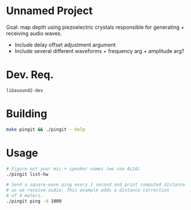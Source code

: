 
# Unnamed Project

Goal: map depth using piezoelectric crystals responsible for generating + receiving audio waves.

 - Include delay offset adjustment argument
 - Include several different waveforms + frequency arg + amplitude arg?

# Dev. Req.

`libasound2-dev`

# Building

```bash
make pingit && ./pingit --help
```

# Usage

```bash
# Figure out your mic + speaker names (we use ALSA)
./pingit list-hw

# Send a square-wave ping every 1 second and print computed distance
# as we receive audio. This example adds a distance correction
# of 4 meters.
./pingit ping -d 1000 


```



